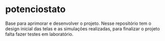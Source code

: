 # potenciostato
Base para aprimorar e desenvolver o projeto. Nesse repositório tem o design inicial das telas e as simulações realizadas, para finalizar o projeto falta fazer testes em laboratório.
